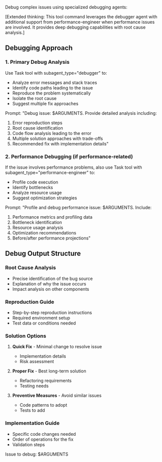 Debug complex issues using specialized debugging agents:

[Extended thinking: This tool command leverages the debugger agent with additional support from performance-engineer when performance issues are involved. It provides deep debugging capabilities with root cause analysis.]

## Debugging Approach

### 1. Primary Debug Analysis
Use Task tool with subagent_type="debugger" to:
- Analyze error messages and stack traces
- Identify code paths leading to the issue
- Reproduce the problem systematically
- Isolate the root cause
- Suggest multiple fix approaches

Prompt: "Debug issue: $ARGUMENTS. Provide detailed analysis including:
1. Error reproduction steps
2. Root cause identification
3. Code flow analysis leading to the error
4. Multiple solution approaches with trade-offs
5. Recommended fix with implementation details"

### 2. Performance Debugging (if performance-related)
If the issue involves performance problems, also use Task tool with subagent_type="performance-engineer" to:
- Profile code execution
- Identify bottlenecks
- Analyze resource usage
- Suggest optimization strategies

Prompt: "Profile and debug performance issue: $ARGUMENTS. Include:
1. Performance metrics and profiling data
2. Bottleneck identification
3. Resource usage analysis
4. Optimization recommendations
5. Before/after performance projections"

## Debug Output Structure

### Root Cause Analysis
- Precise identification of the bug source
- Explanation of why the issue occurs
- Impact analysis on other components

### Reproduction Guide
- Step-by-step reproduction instructions
- Required environment setup
- Test data or conditions needed

### Solution Options
1. **Quick Fix** - Minimal change to resolve issue
   - Implementation details
   - Risk assessment
   
2. **Proper Fix** - Best long-term solution
   - Refactoring requirements
   - Testing needs
   
3. **Preventive Measures** - Avoid similar issues
   - Code patterns to adopt
   - Tests to add

### Implementation Guide
- Specific code changes needed
- Order of operations for the fix
- Validation steps

Issue to debug: $ARGUMENTS